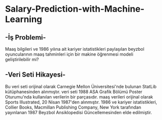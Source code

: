 # Salary-Prediction-with-Machine-Learning

## -İş Problemi-

  Maaş bilgileri ve 1986 yılına ait kariyer istatistikleri paylaşılan
beyzbol oyuncularının maaş tahminleri için bir makine öğrenmesi modeli geliştirilebilir mi?


## -Veri Seti Hikayesi-

  Bu veri seti orijinal olarak Carnegie Mellon Üniversitesi'nde bulunan StatLib kütüphanesinden alınmıştır.
veri seti 1988 ASA Grafik Bölümü Poster Oturumu'nda kullanılan verilerin bir parçasıdır.
maaş verileri orijinal olarak Sports Illustrated, 20 Nisan 1987'den alınmıştır.
1986 ve kariyer istatistikleri, Collier Books, Macmillan Publishing Company, New York tarafından yayınlanan
1987 Beyzbol Ansiklopedisi Güncellemesinden elde edilmiştir.
